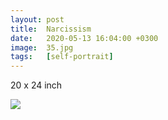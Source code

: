 ```yaml
---
layout: post
title:  Narcissism
date:   2020-05-13 16:04:00 +0300
image:  35.jpg
tags:   [self-portrait]
---
```


20 x 24 inch     

![]({{site.baseurl}}/img/35.jpg)